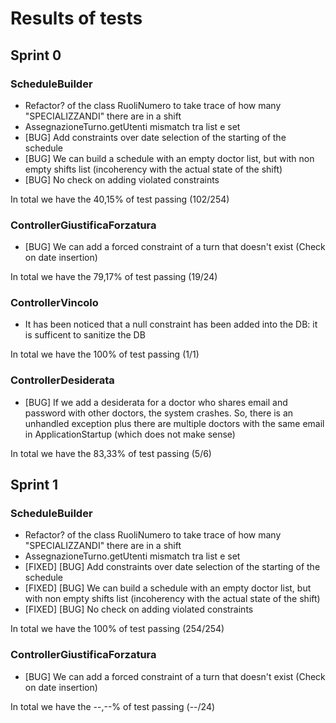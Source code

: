 # Results of tests
## Sprint 0

### ScheduleBuilder
- Refactor? of the class RuoliNumero to take trace of how many "SPECIALIZZANDI" there are in a shift
- AssegnazioneTurno.getUtenti mismatch tra list e set
- [BUG] Add constraints over date selection of the starting of the schedule
- [BUG] We can build a schedule with an empty doctor list, but with non empty shifts list (incoherency with the actual state of the shift)
- [BUG] No check on adding violated constraints

In total we have the 40,15% of test passing (102/254)

### ControllerGiustificaForzatura
- [BUG] We can add a forced constraint of a turn that doesn't exist (Check on date insertion)

In total we have the 79,17% of test passing (19/24)

### ControllerVincolo
- It has been noticed that a null constraint has been added into the DB: it is sufficent to sanitize the DB

In total we have the 100% of test passing (1/1)

### ControllerDesiderata
- [BUG] If we add a desiderata for a doctor who shares email and password with other doctors, the system crashes. So, there is an unhandled exception plus there are multiple doctors with the same email in ApplicationStartup (which does not make sense)

In total we have the 83,33% of test passing (5/6)

## Sprint 1
### ScheduleBuilder
- Refactor? of the class RuoliNumero to take trace of how many "SPECIALIZZANDI" there are in a shift
- AssegnazioneTurno.getUtenti mismatch tra list e set
- [FIXED] [BUG] Add constraints over date selection of the starting of the schedule
- [FIXED] [BUG] We can build a schedule with an empty doctor list, but with non empty shifts list (incoherency with the actual state of the shift)
- [FIXED] [BUG] No check on adding violated constraints

In total we have the 100% of test passing (254/254)

### ControllerGiustificaForzatura
- [BUG] We can add a forced constraint of a turn that doesn't exist (Check on date insertion)

In total we have the --,--% of test passing (--/24)
